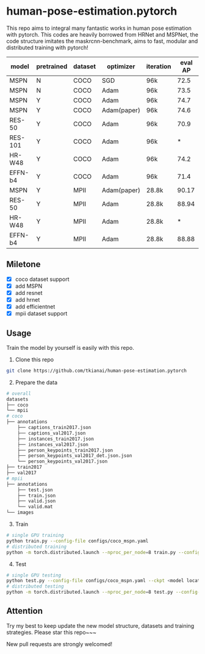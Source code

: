 # human-pose-estimation.pytorch
This repo aims to integral many fantastic works in human pose estimation with pytorch. This codes are heavily borrowed from HRNet and MSPNet, the code structure imitates the maskrcnn-benchmark, aims to fast, modular and distributed training with pytorch! 

| model   | pretrained | dataset | optimizer   | iteration | eval AP |
| ------- | ---------- | ------- | ----------- | --------- | ------- |
| MSPN    | N          | COCO    | SGD         | 96k       | 72.5    |
| MSPN    | N          | COCO    | Adam        | 96k       | 73.5    |
| MSPN    | Y          | COCO    | Adam        | 96k       | 74.7    |
| MSPN    | Y          | COCO    | Adam(paper) | 96k       | 74.6    |
| RES-50  | Y          | COCO    | Adam        | 96k       | 70.9    |
| RES-101 | Y          | COCO    | Adam        | 96k       | *       |
| HR-W48  | Y          | COCO    | Adam        | 96k       | 74.2    |
| EFFN-b4 | Y          | COCO    | Adam        | 96k       | 71.4    |
| MSPN    | Y          | MPII    | Adam(paper) | 28.8k     | 90.17   |
| RES-50  | Y          | MPII    | Adam        | 28.8k     | 88.94   |
| HR-W48  | Y          | MPII    | Adam        | 28.8k     | *       |
| EFFN-b4 | Y          | MPII    | Adam        | 28.8k     | 88.88   |


## Miletone

- [x] coco dataset support
- [x] add MSPN
- [x] add resnet
- [x] add hrnet
- [x] add efficientnet
- [x] mpii dataset support

## Usage

Train the model by yourself is easily with this repo.

1. Clone this repo

```sh
git clone https://github.com/tkianai/human-pose-estimation.pytorch
```

2. Prepare the data

```sh
# overall
datasets
├── coco
└── mpii
# coco
├── annotations
    ├── captions_train2017.json
    ├── captions_val2017.json
    ├── instances_train2017.json
    ├── instances_val2017.json
    ├── person_keypoints_train2017.json
    ├── person_keypoints_val2017_det.json.json
    └── person_keypoints_val2017.json
├── train2017
├── val2017
# mpii
├── annotations
    ├── test.json
    ├── train.json
    ├── valid.json
    └── valid.mat
└── images
```

3. Train

```sh
# single GPU training
python train.py --config-file configs/coco_mspn.yaml
# distributed training
python -m torch.distributed.launch --nproc_per_node=8 train.py --config-file configs/coco_mspn.yaml
```

4. Test

```sh
# single GPU testing
python test.py --config-file configs/coco_mspn.yaml --ckpt <model location>
# distributed testing
python -m torch.distributed.launch --nproc_per_node=8 test.py --config-file configs/coco_mspn.yaml --ckpt <model location>
```

## Attention

Try my best to keep update the new model structure, datasets and training strategies. Please star this repo~~~

New pull requests are strongly welcomed!
